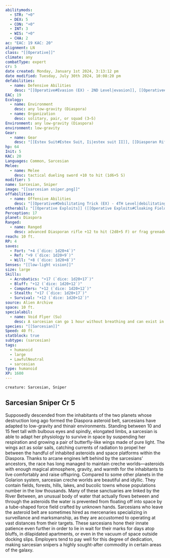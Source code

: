 ```yaml
---
abilitymods:
  - STR: "+0"
  - DEX: 5
  - CON: "+0"
  - INT: 3
  - WIS: "+0"
  - CHA: 2
ac: "EAC: 19 KAC: 20"
alignment: LN
class: "[[Operative]]"
climate: any
combatType: expert
cr: 5
date created: Monday, January 1st 2024, 3:13:12 pm
date modified: Tuesday, July 30th 2024, 10:08:20 pm
defabilities:
  - name: Defensive Abilities
    desc: "[[Operative#Evasion (EX) - 2ND Level|evasion]], [[Operative#Uncanny Agility (EX) - 7TH Level|uncanny agility]]"
EAC: 19
Ecology:
  - name: Environment
    desc: any low-gravity (Diaspora)
  - name: Organization
    desc: solitary, pair, or squad (3–5)
Environment: any low-gravity (Diaspora)
environment: low-gravity
Gear:
  - name: Gear
    desc: "[[Estex Suit#Estex Suit, Ii|estex suit II]], [[Diasporan Rifle#Diasporan Rifle, Advanced|advanced Diasporan rifle]] with 2 [[Battery#Battery, Standard|Batteries]] (20 charges each), [[Frag Grenade#Frag Grenade, Mk 2|frag grenades II]] (4), [[Dueling Sword#Dueling Sword, Tactical|tactical dueling sword]]"
hp: 64
Init: 5
KAC: 20
Languages: Common, Sarcesian
Melee:
  - name: Melee
    desc: tactical dueling sword +10 to hit (1d6+5 S)
modifier: 5
name: Sarcesian, Sniper
image: "[[sarcesian sniper.png]]"
offabilities:
  - name: Offensive Abilities
    desc: "[[Operative#Debilitating Trick (EX) - 4TH Level|debilitating trick]], [[Operative#Trick Attack (EX) - 1ST Level|trick attack]] +3d8"
otherabil: "[[Operative Exploits]] ([[Operative Exploits#Cloaking Field (EX)|cloaking field]]), [[Operative Specializations||Specialization]] (ghost), void flyer"
Perception: 17
planet: Diaspora
Ranged:
  - name: Ranged
    desc: advanced Diasporan rifle +12 to hit (2d8+5 F) or frag grenade II +12 to hit (explode [15 ft., 2d6 P, DC 15])
reach: 10 ft.
RP: 4
saves:
  - Fort: "+4 (`dice: 1d20+4`)"
  - Ref: "+9 (`dice: 1d20+9`)"
  - Will: "+8 (`dice: 1d20+8`)"
Senses: "[[low-light vision]]"
size: large
Skills:
  - Acrobatics: "+17 (`dice: 1d20+17`)"
  - Bluff: "+12 (`dice: 1d20+12`)"
  - Computers: "+12 (`dice: 1d20+12`)"
  - Stealth: "+17 (`dice: 1d20+17`)"
  - Survival: "+12 (`dice: 1d20+12`)"
source: Alien Archive
space: 10 ft.
specialabil:
  - name: Void Flyer (Su)
    desc: A sarcesian can go 1 hour without breathing and can exist in a vacuum without suffering the associated environmental effects. By spending 1 Resolve Point, a sarcesian can extend this duration to a number of hours equal to her CR, or she can double that by spending 2 Resolve Points. When in a vacuum, sarcesians automatically grow wings made from pure energy that grant them a supernatural fly speed of 120 feet (average maneuverability) but that work only in a vacuum.
species: "[[Sarcesian]]"
Speed: 40 ft.
statblock: true
subtype: (sarcesian)
tags:
  - humanoid
  - large
  - LawfulNeutral
  - sarcesian
type: humanoid
XP: 1600
---
```


```statblock
creature: Sarcesian, Sniper
```

## Sarcesian Sniper Cr 5

Supposedly descended from the inhabitants of the two planets whose destruction long ago formed the Diaspora asteroid belt, sarcesians have adapted to low-gravity and thinair environments. Standing between 10 and 15 feet tall with bulbous eyes and spindly, elongated limbs, a sarcesian is able to adapt her physiology to survive in space by suspending her respiration and growing a pair of butterfly-like wings made of pure light. The wings act as solar sails, catching currents of radiation to propel her between the handful of inhabited asteroids and space platforms within the Diaspora.
Thanks to arcane engines left behind by the sarcesians’ ancestors, the race has long managed to maintain creche worlds—asteroids with enough magical atmosphere, gravity, and warmth for the inhabitants to live comfortably and raise offspring. Compared to some other planets in the Golarion system, sarcesian creche worlds are beautiful and idyllic. They contain fields, forests, hills, lakes, and bucolic towns whose populations number in the low thousands. Many of these sanctuaries are linked by the River Between, an unusual body of water that actually flows between and through the asteroids
the water is prevented from floating off into space by a tube-shaped force field crafted by unknown hands.
Sarcesians who leave the asteroid belt are sometimes hired as mercenaries specializing in surveillance and marksmanship, as they are accustomed to operating at vast distances from their targets. These sarcesians hone their innate patience even further in order to lie in wait for their marks for days atop bluffs, in dilapidated apartments, or even in the vacuum of space outside docking slips. Employers tend to pay well for this degree of dedication, making sarcesian snipers a highly sought-after commodity in certain areas of the galaxy.
